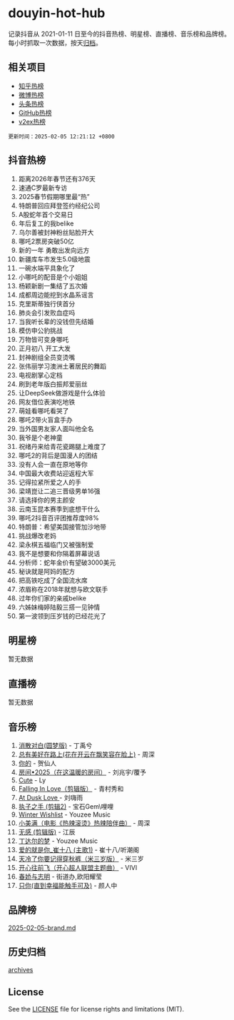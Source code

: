 # douyin-hot-hub

记录抖音从 2021-01-11 日至今的抖音热榜、明星榜、直播榜、音乐榜和品牌榜。每小时抓取一次数据，按天[归档](archives)。

## 相关项目

- [知乎热榜](https://github.com/lonnyzhang423/zhihu-hot-hub)
- [微博热榜](https://github.com/lonnyzhang423/weibo-hot-hub)
- [头条热榜](https://github.com/lonnyzhang423/toutiao-hot-hub)
- [GitHub热榜](https://github.com/lonnyzhang423/github-hot-hub)
- [v2ex热榜](https://github.com/lonnyzhang423/v2ex-hot-hub)


`更新时间：2025-02-05 12:21:12 +0800`

## 抖音热榜

1. 距离2026年春节还有376天
1. 速通C罗最新专访
1. 2025春节假期哪里最“热”
1. 特朗普回应拜登签约经纪公司
1. A股蛇年首个交易日
1. 年后复工的我belike
1. 乌尔善被封神粉丝贴脸开大
1. 哪吒2票房突破50亿
1. 新的一年 勇敢出发向远方
1. 新疆库车市发生5.0级地震
1. 一碗水端平具象化了
1. 小哪吒的配音是个小姐姐
1. 杨颖新剧一集结了五次婚
1. 成都周边能挖到水晶系谣言
1. 克里斯蒂独行侠首分
1. 肺炎会引发败血症吗
1. 当我听长辈的没钱但先结婚
1. 模仿申公豹挑战
1. 万物皆可变身哪吒
1. 正月初八 开工大发
1. 封神剧组全员变烫嘴
1. 张伟丽学习澳洲土著居民的舞蹈
1. 电视剧掌心定档
1. 刷到老年版白振邦爱丽丝
1. 让DeepSeek做游戏是什么体验
1. 网友借位表演吃地铁
1. 萌娃看哪吒看哭了
1. 哪吒2带火盲盒手办
1. 当外国男友家人面叫他全名
1. 我爷是个老神童
1. 祝绪丹来给青花瓷踢腿上难度了
1. 哪吒2的背后是国漫人的团结
1. 没有人会一直在原地等你
1. 中国最大收费站迎返程大军
1. 记得拉紧所爱之人的手
1. 梁靖崑让二追三晋级男单16强
1. 请选择你的男主颜安
1. 云南玉昆本赛季到底想干什么
1. 哪吒2抖音百评团推荐度98%
1. 特朗普：希望美国接管加沙地带
1. 挑战爆改老妈
1. 梁永棋五福临门又被强制爱
1. 我不是想要和你隔着屏幕说话
1. 分析师：蛇年金价有望破3000美元
1. 秘诀就是阿妈的配方
1. 把高铁吃成了全国流水席
1. 浓眉称在2018年就想与欧文联手
1. 过年你们家的亲戚belike
1. 六姊妹梅婷陆毅三搭一见钟情
1. 第一波领到压岁钱的已经花光了

## 明星榜

暂无数据

## 直播榜

暂无数据

## 音乐榜

1. [消散对白(圆梦版)](https://sf5-hl-cdn-tos.douyinstatic.com/obj/tos-cn-ve-2774/og4jB5I5IizzoZVAAAzWgBMAsMDWoArfwBOiFs) - 丁禹兮
1. [总有美好在路上(花在开云在飘笑容在脸上)](https://sf5-hl-cdn-tos.douyinstatic.com/obj/tos-cn-ve-2774/oU5u7NwtfBIvaNhoQBszOvAlRiAoiWAVVyBMq4) - 周深
1. [你的](https://sf5-hl-cdn-tos.douyinstatic.com/obj/tos-cn-ve-2774/oYuIeKf42jB7sEV6B2upMdpYAgfrQWj0FeRegh) - 贺仙人
1. [房间•2025（在这温暖的房间）](https://sf5-hl-cdn-tos.douyinstatic.com/obj/tos-cn-ve-2774/oMzJcnT8BgIetASeBfwfEeBQVNfACiCifhfZP7g) - 刘兆宇/覆予
1. [Cute](https://sf5-hl-cdn-tos.douyinstatic.com/obj/tos-cn-ve-2774/o4IbIzHWKAAB4wsS5qMBRiiAlEBGTpQRNfFvuo) - Ly
1. [Falling In Love（剪辑版）](https://sf5-hl-cdn-tos.douyinstatic.com/obj/tos-cn-ve-2774/o8ajpA8zzgBPahbBIO8AcKGBLJezFCRd1wfP9f) - 青村秀和
1. [ At Dusk  Love ](https://sf5-hl-cdn-tos.douyinstatic.com/obj/tos-cn-ve-2774/o8CrpCf5CaYgI4ZrtQgMQAFEfuGqNnRSDQAPBc) - 刘嗨雨
1. [执子之手 (剪辑2)](https://sf5-hl-cdn-tos.douyinstatic.com/obj/tos-cn-ve-2774/oUoZLQjCc31XzqsBnBQUNgeKtYPBcgbFDwtfcu) - 宝石Gem\哩哩
1. [Winter Wishlist](https://sf5-hl-cdn-tos.douyinstatic.com/obj/tos-cn-ve-2774/oIIgUOeamCFCVAzxN6MFRLIBlLGpUqQxeeHrLE) - Youzee Music
1. [小美满（电影《热辣滚烫》热辣陪伴曲）](https://sf5-hl-cdn-tos.douyinstatic.com/obj/tos-cn-ve-2774/o0GAn2lSgfZIDUgtevCGDQYnFg4CwnrBaxbTZL) - 周深
1. [无感 (剪辑版)](https://sf5-hl-cdn-tos.douyinstatic.com/obj/tos-cn-ve-2774/o0eIsUzJBDlQaQFC5OFlgbMEZC1TFYBftOBn6p) - 江辰
1. [丁达尔的梦](https://sf5-hl-cdn-tos.douyinstatic.com/obj/tos-cn-ve-2774/oMU3WirUZBVQkAC9ccG5P2IQirziZM2RTInUY) - Youzee Music
1. [爱的就是你_崔十八 (主歌1)](https://sf5-hl-cdn-tos.douyinstatic.com/obj/tos-cn-ve-2774/oI5BO5DhFZ6UTcNCnZaOCBLtZ7WIMQGfgnXf5E) - 崔十八/听潮阁
1. [天冷了你要记得穿秋裤（米三岁版）](https://sf5-hl-cdn-tos.douyinstatic.com/obj/tos-cn-ve-2774/oQlIwVIDWiZ6BQilAorS7MA0AgCkQDvcZAdm1) - 米三岁
1. [开心往前飞（开心超人联盟主题曲）](https://sf5-hl-cdn-tos.douyinstatic.com/obj/tos-cn-ve-2774/9d8fb7c82cf1421fb93a9fe925275e0a) - VIVI
1. [春娇与志明](https://sf5-hl-cdn-tos.douyinstatic.com/obj/tos-cn-ve-2774/e530d8fceb7044b39707d7f9ff54add1) - 街道办,欧阳耀莹
1. [只你(直到幸福能触手可及)](https://sf5-hl-cdn-tos.douyinstatic.com/obj/tos-cn-ve-2774/o0lBkRDzFTeaVSUz3ZZSCBVtZ5DIMQGfgmEAuE) - 颜人中

## 品牌榜

[2025-02-05-brand.md](archives/2025-02-05-brand.md)

## 历史归档

[archives](archives)

## License

See the [LICENSE](LICENSE) file for license rights and limitations (MIT).
